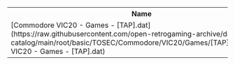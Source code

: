<table>
<tr><th>Name</th><th>Size</th></tr>
<tr><td>
[Commodore VIC20 - Games - [TAP].dat](https://raw.githubusercontent.com/open-retrogaming-archive/dat-catalog/main/root/basic/TOSEC/Commodore/VIC20/Games/[TAP]/Commodore VIC20 - Games - [TAP].dat)
</td><td>247735</td></tr>
</table>
